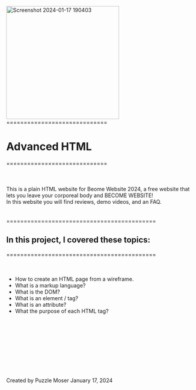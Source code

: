 <img width="300" alt="Screenshot 2024-01-17 190403" src="https://github.com/PuzzleEmptyM/atlas-web-development/assets/129412985/b1a4c61f-1582-407b-8c61-2ade56bb7c04"><br>
=============================<br>
# Advanced HTML<br>
=============================<br>
<br>
<br>
<br>
This is a plain HTML website for Beome Website 2024, a free website that lets you leave your corporeal body and BECOME WEBSITE! <br>
In this website you will find reviews, demo videos, and an FAQ. <br>
<br>
<br>
===========================================<br>
## In this project, I covered these topics:<br>
===========================================<br>
<br>
<br>
 - How to create an HTML page from a wireframe. <br>
 - What is a markup language? <br>
 - What is the DOM? <br>
 - What is an element / tag? <br>
 - What is an attribute? <br>
 - What the purpose of each HTML tag? <br>
<br>
<br>
<br>
<br>
<br>
<br>
<br>
<br>
<br>
Created by Puzzle Moser January 17, 2024
